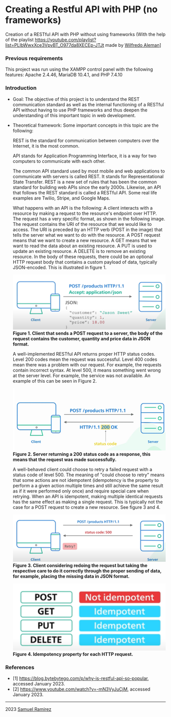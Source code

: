 # Creating a Restful API with PHP (no frameworks)
 
Creation of a RESTful API with PHP without using frameworks (With the help of the playlist https://youtube.com/playlist?list=PLIbWwxXce3VpvBT_O977da8XECEp-JTJt made by [Wilfredo Aleman](https://github.com/waleman)]
 
### Previous requirements
This project was run using the XAMPP control panel with the following features: Apache 2.4.46, MariaDB 10.4.1, and PHP 7.4.10
 
### Introduction
* Goal: The objective of this project is to understand the REST communication standard as well as the internal functioning of a RESTful API without having to use PHP frameworks and thus deepen the understanding of this important topic in web development.

* Theoretical framework:
Some important concepts in this topic are the following:

    REST is the standard for communication between computers over the Internet, it is the most common.

    API stands for Application Programming Interface, it is a way for two computers to communicate with each other.

    The common API standard used by most mobile and web applications to communicate with servers is called REST. It stands for Representational State Transfer. REST is a new set of rules that has been the common standard for building web APIs since the early 2000s.
    Likewise, an API that follows the REST standard is called a RESTful API. Some real life examples are Twilio, Stripe, and Google Maps.

    What happens with an API is the following: A client interacts with a resource by making a request to the resource's endpoint over HTTP. The request has a very specific format, as shown in the following image. The request contains the URI of the resource that we would like to access. The URI is preceded by an HTTP verb (POST in the image) that tells the server what we want to do with the resource. A POST request means that we want to create a new resource. A GET means that we want to read the data about an existing resource. A PUT is used to update an existing resource. A DELETE is to remove an existing resource. In the body of these requests, there could be an optional HTTP request body that contains a custom payload of data, typically JSON-encoded.
    This is illustrated in figure 1.

    ![Figure 1](https://github.com/Samvel24/API-Restful-PHP/blob/master/ImagenesTeoria/Figura1.png)  
    **Figure 1. Client that sends a POST request to a server, the body of the request contains the customer, quantity and price data in JSON format.**

    A well-implemented RESTful API returns proper HTTP status codes. Level 200 codes mean the request was successful. Level 400 codes mean there was a problem with our request. For example, the requests contain incorrect syntax. At level 500, it means something went wrong at the server level. For example, the service was not available. An example of this can be seen in Figure 2.

    ![Figure 2](https://github.com/Samvel24/API-Restful-PHP/blob/master/ImagenesTeoria/Figura2.png)  
    **Figure 2. Server returning a 200 status code as a response, this means that the request was made successfully.**

    A well-behaved client could choose to retry a failed request with a status code of level 500. The meaning of "could choose to retry" means that some actions are not idempotent (idempotency is the property to perform a a given action multiple times and still achieve the same result as if it were performed only once) and require special care when retrying. When an API is idempotent, making multiple identical requests has the same effect as making a single request. This is typically not the case for a POST request to create a new resource. See figure 3 and 4.

    ![Figure 3](https://github.com/Samvel24/API-Restful-PHP/blob/master/ImagenesTeoria/Figura3.png)  
    **Figure 3. Client considering redoing the request but taking the respective care to do it correctly through the proper sending of data, for example, placing the missing data in JSON format.**

    ![Figure 4](https://github.com/Samvel24/API-Restful-PHP/blob/master/ImagenesTeoria/Figura4.png)  
    **Figure 4. Idempotency property for each HTTP request.**

### References
* [1] https://blog.bytebytego.com/p/why-is-restful-api-so-popular, accessed January 2023.
* [2] https://www.youtube.com/watch?v=-mN3VyJuCjM, accessed January 2023.

***

2023 [Samuel Ramirez](https://github.com/Samvel24/)